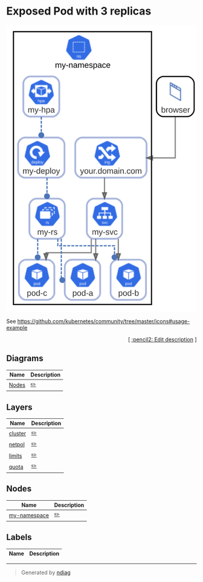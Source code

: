 # Exposed Pod with 3 replicas

![diagram](diagram-nodes.svg)

See https://github.com/kubernetes/community/tree/master/icons#usage-example


<p align="right">
  [ <a href="../input/ndiag.descriptions/_index.md">:pencil2: Edit description</a> ]
<p>


## Diagrams

| Name | Description |
| --- | --- |
| [Nodes](diagram-nodes.md) | <a href="../input/ndiag.descriptions/_diagram-nodes.md">:pencil2:</a> |


## Layers

| Name | Description |
| --- | --- |
| [cluster](layer-cluster.md) | <a href="../input/ndiag.descriptions/_layer-cluster.md">:pencil2:</a> |
| [netpol](layer-netpol.md) | <a href="../input/ndiag.descriptions/_layer-netpol.md">:pencil2:</a> |
| [limits](layer-limits.md) | <a href="../input/ndiag.descriptions/_layer-limits.md">:pencil2:</a> |
| [quota](layer-quota.md) | <a href="../input/ndiag.descriptions/_layer-quota.md">:pencil2:</a> |

## Nodes

| Name | Description |
| --- | --- |
| [my-namespace](node-my-namespace.md) | <a href="../input/ndiag.descriptions/_node-my-namespace.md">:pencil2:</a> |


## Labels

| Name | Description |
| --- | --- |

---

> Generated by [ndiag](https://github.com/k1LoW/ndiag)
